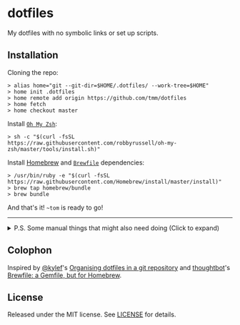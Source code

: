 # dotfiles

My dotfiles with no symbolic links or set up scripts.

## Installation

Cloning the repo:

```shell
> alias home="git --git-dir=$HOME/.dotfiles/ --work-tree=$HOME"
> home init .dotfiles
> home remote add origin https://github.com/tmm/dotfiles
> home fetch
> home checkout master
```

Install [`Oh My Zsh`](https://github.com/robbyrussell/oh-my-zsh):

```shell
> sh -c "$(curl -fsSL https://raw.githubusercontent.com/robbyrussell/oh-my-zsh/master/tools/install.sh)"
```

Install [Homebrew](https://brew.sh/) and [`Brewfile`](https://github.com/tmm/dotfiles/blob/master/Brewfile) dependencies:

```shell
> /usr/bin/ruby -e "$(curl -fsSL https://raw.githubusercontent.com/Homebrew/install/master/install)"
> brew tap homebrew/bundle
> brew bundle
```

And that's it! `~tom` is ready to go!

---

<details>
    <summary>P.S. Some manual things that might also need doing (Click to expand)</summary>
    ✅ Install <a href="https://developer.apple.com/xcode/">Xcode</a><br>
    ✅ Install <a href="https://www.bywordapp.com/">Byword</a> from App Store<br>
    ✅ Install <a href="http://dayoneapp.com/">Day One</a> from App Store<br>
    ✅ Set up <a href="https://github.com/pstadler/keybase-gpg-github">Keybase.io, GPG, & Git to sign commits on GitHub</a><br>
</details>

## Colophon 

Inspired by [@kylef](https://github.com/kylef/)'s [Organising dotfiles in a git repository](https://fuller.li/posts/organising-dotfiles-in-a-git-repository/) and [thoughtbot](https://thoughtbot.com/)'s [Brewfile: a Gemfile, but for Homebrew](https://robots.thoughtbot.com/brewfile-a-gemfile-but-for-homebrew).

## License

Released under the MIT license. See [LICENSE](https://github.com/tmm/dotfiles/blob/master/LICENSE) for details.
